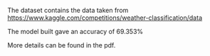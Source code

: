 The dataset contains the data taken from https://www.kaggle.com/competitions/weather-classification/data

The model built gave an accuracy of 69.353%

More details can be found in the pdf.
